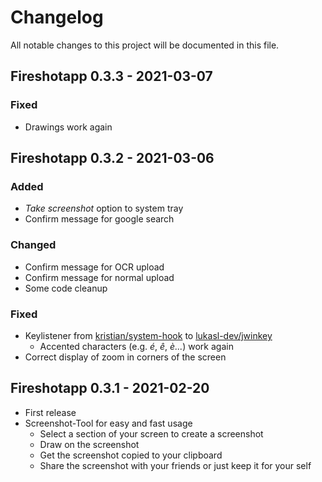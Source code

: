 # Changelog

All notable changes to this project will be documented in this file.

## **Fireshotapp 0.3.3** - 2021-03-07

### Fixed

- Drawings work again

## **Fireshotapp 0.3.2** - 2021-03-06

### Added

- *Take screenshot* option to system tray
- Confirm message for google search

### Changed

- Confirm message for OCR upload
- Confirm message for normal upload
- Some code cleanup

### Fixed

- Keylistener from [kristian/system-hook](https://github.com/kristian/system-hook)
  to [lukasl-dev/jwinkey](https://github.com/lukasl-dev/jwinkey)
    - Accented characters (e.g. *é*, *ê*, *è...*) work again
- Correct display of zoom in corners of the screen

## **Fireshotapp 0.3.1** - 2021-02-20

- First release
- Screenshot-Tool for easy and fast usage
    - Select a section of your screen to create a screenshot
    - Draw on the screenshot
    - Get the screenshot copied to your clipboard
    - Share the screenshot with your friends or just keep it for your self
  